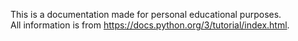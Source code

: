 This is a documentation made for personal educational purposes.
<br>
All information is from https://docs.python.org/3/tutorial/index.html.
